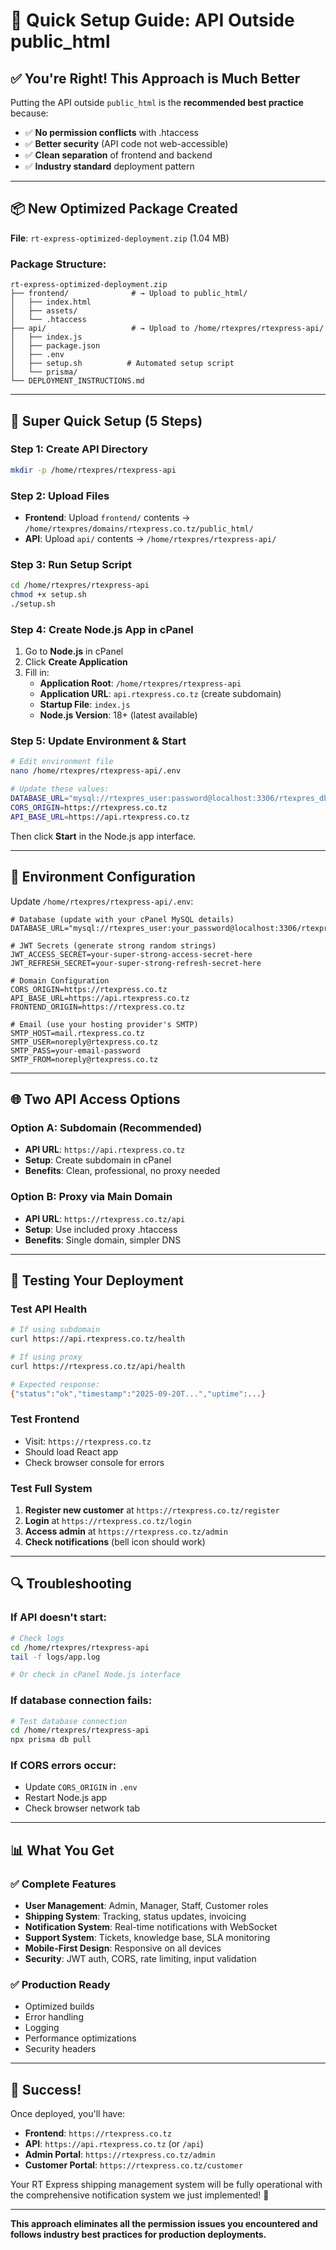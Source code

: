 # 🚀 Quick Setup Guide: API Outside public_html

## ✅ You're Right! This Approach is Much Better

Putting the API outside `public_html` is the **recommended best practice** because:
- ✅ **No permission conflicts** with .htaccess
- ✅ **Better security** (API code not web-accessible)
- ✅ **Clean separation** of frontend and backend
- ✅ **Industry standard** deployment pattern

---

## 📦 New Optimized Package Created

**File**: `rt-express-optimized-deployment.zip` (1.04 MB)

### Package Structure:
```
rt-express-optimized-deployment.zip
├── frontend/              # → Upload to public_html/
│   ├── index.html
│   ├── assets/
│   └── .htaccess
├── api/                   # → Upload to /home/rtexpres/rtexpress-api/
│   ├── index.js
│   ├── package.json
│   ├── .env
│   ├── setup.sh          # Automated setup script
│   └── prisma/
└── DEPLOYMENT_INSTRUCTIONS.md
```

---

## 🎯 Super Quick Setup (5 Steps)

### Step 1: Create API Directory
```bash
mkdir -p /home/rtexpres/rtexpress-api
```

### Step 2: Upload Files
- **Frontend**: Upload `frontend/` contents → `/home/rtexpres/domains/rtexpress.co.tz/public_html/`
- **API**: Upload `api/` contents → `/home/rtexpres/rtexpress-api/`

### Step 3: Run Setup Script
```bash
cd /home/rtexpres/rtexpress-api
chmod +x setup.sh
./setup.sh
```

### Step 4: Create Node.js App in cPanel
1. Go to **Node.js** in cPanel
2. Click **Create Application**
3. Fill in:
   - **Application Root**: `/home/rtexpres/rtexpress-api`
   - **Application URL**: `api.rtexpress.co.tz` (create subdomain)
   - **Startup File**: `index.js`
   - **Node.js Version**: 18+ (latest available)

### Step 5: Update Environment & Start
```bash
# Edit environment file
nano /home/rtexpres/rtexpress-api/.env

# Update these values:
DATABASE_URL="mysql://rtexpres_user:password@localhost:3306/rtexpres_db"
CORS_ORIGIN=https://rtexpress.co.tz
API_BASE_URL=https://api.rtexpress.co.tz
```

Then click **Start** in the Node.js app interface.

---

## 🔧 Environment Configuration

Update `/home/rtexpres/rtexpress-api/.env`:

```env
# Database (update with your cPanel MySQL details)
DATABASE_URL="mysql://rtexpres_user:your_password@localhost:3306/rtexpres_rtexpress"

# JWT Secrets (generate strong random strings)
JWT_ACCESS_SECRET=your-super-strong-access-secret-here
JWT_REFRESH_SECRET=your-super-strong-refresh-secret-here

# Domain Configuration
CORS_ORIGIN=https://rtexpress.co.tz
API_BASE_URL=https://api.rtexpress.co.tz
FRONTEND_ORIGIN=https://rtexpress.co.tz

# Email (use your hosting provider's SMTP)
SMTP_HOST=mail.rtexpress.co.tz
SMTP_USER=noreply@rtexpress.co.tz
SMTP_PASS=your-email-password
SMTP_FROM=noreply@rtexpress.co.tz
```

---

## 🌐 Two API Access Options

### Option A: Subdomain (Recommended)
- **API URL**: `https://api.rtexpress.co.tz`
- **Setup**: Create subdomain in cPanel
- **Benefits**: Clean, professional, no proxy needed

### Option B: Proxy via Main Domain
- **API URL**: `https://rtexpress.co.tz/api`
- **Setup**: Use included proxy .htaccess
- **Benefits**: Single domain, simpler DNS

---

## 🧪 Testing Your Deployment

### Test API Health
```bash
# If using subdomain
curl https://api.rtexpress.co.tz/health

# If using proxy
curl https://rtexpress.co.tz/api/health

# Expected response:
{"status":"ok","timestamp":"2025-09-20T...","uptime":...}
```

### Test Frontend
- Visit: `https://rtexpress.co.tz`
- Should load React app
- Check browser console for errors

### Test Full System
1. **Register new customer** at `https://rtexpress.co.tz/register`
2. **Login** at `https://rtexpress.co.tz/login`
3. **Access admin** at `https://rtexpress.co.tz/admin`
4. **Check notifications** (bell icon should work)

---

## 🔍 Troubleshooting

### If API doesn't start:
```bash
# Check logs
cd /home/rtexpres/rtexpress-api
tail -f logs/app.log

# Or check in cPanel Node.js interface
```

### If database connection fails:
```bash
# Test database connection
cd /home/rtexpres/rtexpress-api
npx prisma db pull
```

### If CORS errors occur:
- Update `CORS_ORIGIN` in `.env`
- Restart Node.js app
- Check browser network tab

---

## 📊 What You Get

### ✅ Complete Features
- **User Management**: Admin, Manager, Staff, Customer roles
- **Shipping System**: Tracking, status updates, invoicing
- **Notification System**: Real-time notifications with WebSocket
- **Support System**: Tickets, knowledge base, SLA monitoring
- **Mobile-First Design**: Responsive on all devices
- **Security**: JWT auth, CORS, rate limiting, input validation

### ✅ Production Ready
- Optimized builds
- Error handling
- Logging
- Performance optimizations
- Security headers

---

## 🎉 Success!

Once deployed, you'll have:
- **Frontend**: `https://rtexpress.co.tz`
- **API**: `https://api.rtexpress.co.tz` (or `/api`)
- **Admin Portal**: `https://rtexpress.co.tz/admin`
- **Customer Portal**: `https://rtexpress.co.tz/customer`

Your RT Express shipping management system will be fully operational with the comprehensive notification system we just implemented! 🚀

---

**This approach eliminates all the permission issues you encountered and follows industry best practices for production deployments.**
